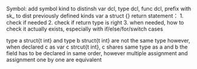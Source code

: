 Symbol: add symbol kind to distinsh var dcl, type dcl, func dcl, prefix with sk_ to dist previously defined kinds
var a struct {}
return statement： 1. check if needed 2. check if return type is right 3. when needed, how to check it actually exists, especially with if/else/for/switch cases 



type a struct{t int} and type b struct{t int} are not the same type
however, when declared c as var c strcut{t int}, c shares same type as a and b
the field has to be declared in same order, however multiple assignment and assignment one by one are equivalent